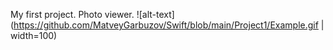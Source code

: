My first project. Photo viewer. 
![alt-text](https://github.com/MatveyGarbuzov/Swift/blob/main/Project1/Example.gif | width=100)
